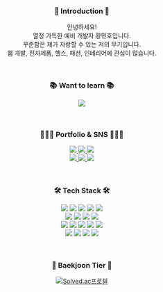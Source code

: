 

<div align="center">

<h3 align="center"> 🙌 Introduction 🙌  </h3>

안녕하세요!</br>
열정 가득한 예비 개발자 황민호입니다.</br>
꾸준함은 제가 자랑할 수 있는 저의 무기입니다.</br>
웹 개발, 전자제품, 헬스, 패션, 인테리어에 관심이 많습니다. </br>


</br>
<h3 align="center"> 📚 Want to learn 📚  </h3>
<p>
<img src="https://img.shields.io/badge/JavaScript-F7DF1E?style=flat&logo=JavaScript&logoColor=white">
</p>
</br>
<h3 align="center"> 👨🏻‍💻 Portfolio & SNS 👨🏻‍💻  </h3>
<p>
<a href="https://github.com/hellosonic-r">
<img src="https://img.shields.io/badge/GitHub-181717?style=flat&logo=GitHub&logoColor=white">
</a>
<a href="https://hellosonic.tistory.com">
<img src="https://img.shields.io/badge/Tistory-ED5D47?style=flat&logo=Tistory&logoColor=white">
</a>                                                                                          
<img src="https://img.shields.io/badge/정보처리기사-207BEA?style=flat">
</br>
<a href="mailto:mmmh__@naver.com">
<img src="https://img.shields.io/badge/Naver-03C75A?style=flat-square&logo=Naver&logoColor=white&link=mmmh__@naver.com"/>
</a>
<a href="mailto:hellommmh@gmail.com">
<img src="https://img.shields.io/badge/Gmail-EA4335?style=flat-square&logo=Gmail&logoColor=white&link=hellommmh@gmail.com"/>
</a>     
<a href="https://www.instagram.com/heymh_">
<img src="https://img.shields.io/badge/Instagram-E4405F?style=flat&logo=Instagram&logoColor=white">
</a>                                                                 
</p>
  
</br>

<h3 align="center"> 🛠️ Tech Stack 🛠️ </h3>
<p>
<img src="https://img.shields.io/badge/Python-3776AB?style=flat&logo=Python&logoColor=white">
<img src="https://img.shields.io/badge/Django-092E20?style=flat&logo=Django&logoColor=white">
<img src="https://img.shields.io/badge/HTML-E34F26?style=flat&logo=HTML5&logoColor=white">
<img src="https://img.shields.io/badge/CSS-1572B6?style=flat&logo=CSS3&logoColor=white">
<img src="https://img.shields.io/badge/jQuery-0769AD?style=flat&logo=jQuery&logoColor=white"></br>

<img src="https://img.shields.io/badge/Amazon AWS-232F3E?style=flat&logo=Amazon AWS&logoColor=white">
<img src="https://img.shields.io/badge/Amazon EC2-FF9900?style=flat&logo=Amazon EC2&logoColor=white">
<img src="https://img.shields.io/badge/NGINX-009639?style=flat&logo=NGINX&logoColor=white">
<img src="https://img.shields.io/badge/Bootstrap-7952B3?style=flat&logo=Bootstrap&logoColor=white"></br>

<img src="https://img.shields.io/badge/Amazon RDS-527FFF?style=flat&logo=Amazon RDS&logoColor=white">
<img src="https://img.shields.io/badge/SQLite-003B57?style=flat&logo=SQLite&logoColor=white">
<img src="https://img.shields.io/badge/MySQL-4479A1?style=flat&logo=MySQL&logoColor=white">
<img src="https://img.shields.io/badge/Git-F05032?style=flat&logo=Git&logoColor=white">
<img src="https://img.shields.io/badge/GitHub-181717?style=flat&logo=GitHub&logoColor=white"></br>

<img src="https://img.shields.io/badge/Visual Studio-5C2D91?style=flat&logo=Visual Studio&logoColor=white">
<img src="https://img.shields.io/badge/Visual Studio Code-007ACC?style=flat&logo=Visual Studio Code&logoColor=white">
<img src="https://img.shields.io/badge/PyCharm-000000?style=flat&logo=PyCharm&logoColor=white">
<img src="https://img.shields.io/badge/Eclipse IDE-2C2255?style=flat&logo=Eclipse IDE&logoColor=white">
</p>
</br>
<h3 align="center"> 🥇 Baekjoon Tier 🥇 </h3>
  

[![Solved.ac프로필](http://mazassumnida.wtf/api/v2/generate_badge?boj=hellosonic)](https://solved.ac/{handle})

</div>



</br>

</br>




<!--
**hellosonic-r/hellosonic-r** is a ✨ _special_ ✨ repository because its `README.md` (this file) appears on your GitHub profile.

Here are some ideas to get you started:

- 🔭 I’m currently working on ...
- 🌱 I’m currently learning ...
- 👯 I’m looking to collaborate on ...
- 🤔 I’m looking for help with ...
- 💬 Ask me about ...
- 📫 How to reach me: ...
- 😄 Pronouns: ...
- ⚡ Fun fact: ...
-->
